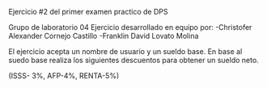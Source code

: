 Ejercicio #2 del primer examen practico de DPS

Grupo de laboratorio 04
Ejercicio desarrollado en equipo por:
-Christofer Alexander Cornejo Castillo
-Franklin David Lovato Molina


El ejercicio acepta un nombre de usuario y un sueldo base.
En base al suedo base realiza los siguientes descuentos para
obtener un sueldo neto.

(ISSS- 3%, AFP-4%, RENTA-5%)